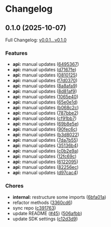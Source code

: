 # Changelog

## 0.1.0 (2025-10-07)

Full Changelog: [v0.0.1...v0.1.0](https://github.com/trycourier/courier-php/compare/v0.0.1...v0.1.0)

### Features

* **api:** manual updates ([6495367](https://github.com/trycourier/courier-php/commit/6495367de6b6c571a8a42d45ba1343cd22b2b452))
* **api:** manual updates ([d7167fe](https://github.com/trycourier/courier-php/commit/d7167fea3249979104879bcdc5aa0a538f0b1382))
* **api:** manual updates ([0810125](https://github.com/trycourier/courier-php/commit/081012523509497335a14289ddd59f22fe0b02c0))
* **api:** manual updates ([f7d0370](https://github.com/trycourier/courier-php/commit/f7d0370ecdd35d5d93a2af212e7d8028c71fa8b2))
* **api:** manual updates ([8a8afa9](https://github.com/trycourier/courier-php/commit/8a8afa94e86ec90331df24ad4932b46c083ada20))
* **api:** manual updates ([8d81af9](https://github.com/trycourier/courier-php/commit/8d81af955b6c2c0de4a79722adf2fc4af5ff5004))
* **api:** manual updates ([1065e40](https://github.com/trycourier/courier-php/commit/1065e40e28fe126b3c25e9814d8697570e2e8377))
* **api:** manual updates ([65e0e1d](https://github.com/trycourier/courier-php/commit/65e0e1de1119c448fb313de0d45fd2c86e101332))
* **api:** manual updates ([b068c2c](https://github.com/trycourier/courier-php/commit/b068c2c755590086018dd1e418bf4f9cadb83919))
* **api:** manual updates ([787bbe2](https://github.com/trycourier/courier-php/commit/787bbe2e2b1283c86e08c94fc0ed47686e4a168d))
* **api:** manual updates ([cf91bb7](https://github.com/trycourier/courier-php/commit/cf91bb7d610e4d0941fb9108c369a6ba114cf06c))
* **api:** manual updates ([69b8e5e](https://github.com/trycourier/courier-php/commit/69b8e5eea7b6577fa75b4b7a42765b7ffe0eeca2))
* **api:** manual updates ([90fec6c](https://github.com/trycourier/courier-php/commit/90fec6ce4d3d9db1a6241187c2866c1ef0b0004f))
* **api:** manual updates ([b3d8022](https://github.com/trycourier/courier-php/commit/b3d8022149be42b31798f039afe50eccac57fbf6))
* **api:** manual updates ([7da7b55](https://github.com/trycourier/courier-php/commit/7da7b550ebeea3be87236df7cf3cef0f9a42c60f))
* **api:** manual updates ([35136b4](https://github.com/trycourier/courier-php/commit/35136b46892428b5a9e57300469301a2e84594e2))
* **api:** manual updates ([c0b2e9a](https://github.com/trycourier/courier-php/commit/c0b2e9addada8e39e5d59247162f109deefedc2a))
* **api:** manual updates ([12fc69c](https://github.com/trycourier/courier-php/commit/12fc69c05c457d2c2256acc6ff38d4dd0c932c0c))
* **api:** manual updates ([6122095](https://github.com/trycourier/courier-php/commit/61220955d4519bf0897bb10338746cddaf973613))
* **api:** manual updates ([82256ec](https://github.com/trycourier/courier-php/commit/82256ecc695a11dc891601b07fd20272f3d01ab8))
* **api:** manual updates ([d97cac4](https://github.com/trycourier/courier-php/commit/d97cac417308ffe27000d91c20236c7c3d552dfa))


### Chores

* **internal:** restructure some imports ([6bfa01a](https://github.com/trycourier/courier-php/commit/6bfa01a0c6a16a9881913fb4b2d3b2ad2e3465fe))
* refactor methods ([3360cd6](https://github.com/trycourier/courier-php/commit/3360cd6949ec8957568ea76ee99be4c9e023114a))
* sync repo ([c391763](https://github.com/trycourier/courier-php/commit/c391763248d47831210ddadd9425f90601599122))
* update README ([#45](https://github.com/trycourier/courier-php/issues/45)) ([506afbb](https://github.com/trycourier/courier-php/commit/506afbb0922644798c86a7003a159fd3dae50dab))
* update SDK settings ([c12d3d9](https://github.com/trycourier/courier-php/commit/c12d3d902ba9ac4e7888d3307712101140f61022))
